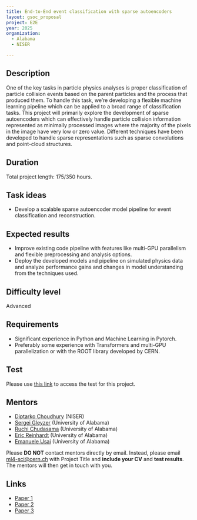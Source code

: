 ```yaml
---
title: End-to-End event classification with sparse autoencoders
layout: gsoc_proposal
project: E2E
year: 2025
organization:
  - Alabama
  - NISER

---
```


## Description

One of the key tasks in particle physics analyses is proper classification of particle collision events based on the parent particles and the process that produced them. To handle this task, we’re developing a flexible machine learning pipeline which can be applied to a broad range of classification tasks. This project will primarily explore the development of sparse autoencoders which can effectively handle particle collision information represented as minimally processed images where the majority of the pixels in the image have very low or zero value. Different techniques have been developed to handle sparse representations such as sparse convolutions and point-cloud structures.



## Duration

Total project length: 175/350 hours.

## Task ideas
* Develop a scalable sparse autoencoder model pipeline for event classification and reconstruction.

## Expected results
* Improve existing code pipeline with features like multi-GPU parallelism and flexible preprocessing and analysis options.
* Deploy the developed models and pipeline on simulated physics data and analyze performance gains and changes in model understanding from the techniques used.


## Difficulty level
Advanced

## Requirements
* Significant experience in Python and Machine Learning in Pytorch. 
* Preferably some experience with Transformers and multi-GPU parallelization or with the ROOT library developed by CERN.

## Test
Please use [this link](https://docs.google.com/document/d/10tITU-OJDtaZkLmXpoCpzIM55XcV4Z_7ykS7N9tyISA/edit?usp=sharing) to access the test for this project.

## Mentors
  * [Diptarko Choudhury](mailto:ml4-sci@cern.ch) (NISER)
  * [Sergei Gleyzer](mailto:ml4-sci@cern.ch) (University of Alabama)
  * [Ruchi Chudasama](mailto:ml4-sci@cern.ch) (University of Alabama)
  * [Eric Reinhardt](mailto:ml4-sci@cern.ch) (University of Alabama)
  * [Emanuele Usai](mailto:ml4-sci@cern.ch) (University of Alabama)


Please **DO NOT** contact mentors directly by email. Instead, please email [ml4-sci@cern.ch](mailto:ml4-sci@cern.ch) with Project Title and **include your CV** and **test results**. The mentors will then get in touch with you.

## Links
  * [Paper 1](https://arxiv.org/pdf/1706.01307)
  * [Paper 2](https://arxiv.org/abs/1712.07262)
  * [Paper 3](https://arxiv.org/pdf/1902.08276)
